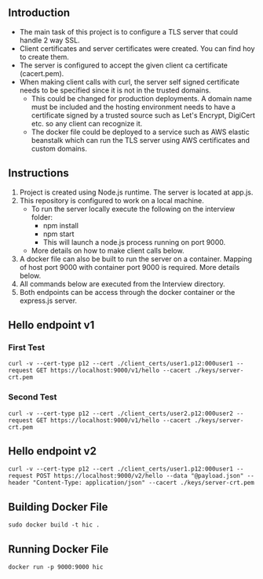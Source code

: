 ## Introduction

- The main task of this project is to configure a TLS server that could handle 2 way SSL. 
- Client certificates and server certificates were created. You can find hoy to create them.
- The server is configured to accept the given client ca certificate (cacert.pem). 
- When making client calls with curl, the server self signed certificate needs to be specified since it is not in the trusted domains.
    - This could be changed for production deployments. A domain name must be included and the hosting environment needs to have a certificate signed by a trusted source such as Let's Encrypt, DigiCert etc. so any client can recognize it.
    - The docker file could be deployed to a service such as AWS elastic beanstalk which can run the TLS server using AWS certificates and custom domains.

## Instructions

1. Project is created using Node.js runtime. The server is located at app.js.
2. This repository is configured to work on a local machine.
    - To run the server locally execute the following on the interview folder:
        - npm install
        - npm start
        - This will launch a node.js process running on port 9000.
    - More details on how to make client calls below.
3. A docker file can also be built to run the server on a container. Mapping of host port 9000 with container port 9000 is required. More details below.
4. All commands below are executed from the Interview directory.
5. Both endpoints can be access through the docker container or the express.js server.

## Hello endpoint v1

### First Test

`curl -v --cert-type p12 --cert ./client_certs/user1.p12:000user1 --request GET https://localhost:9000/v1/hello --cacert ./keys/server-crt.pem`

### Second Test

`curl -v --cert-type p12 --cert ./client_certs/user2.p12:000user2 --request GET https://localhost:9000/v1/hello --cacert ./keys/server-crt.pem`

## Hello endpoint v2

`curl -v --cert-type p12 --cert ./client_certs/user1.p12:000user1 --request POST https://localhost:9000/v2/hello --data "@payload.json" --header "Content-Type: application/json" --cacert ./keys/server-crt.pem`

## Building Docker File

`sudo docker build -t hic .`

## Running Docker File

`docker run -p 9000:9000 hic`
